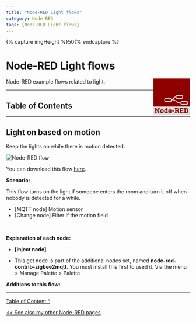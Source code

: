 ```yaml
---
title: "Node-RED Light flows"
category: Node-RED
tags: [Node-RED Light flows]
---
```


{% capture imgHeight %}50{% endcapture %}

# Node-RED Light flows


<img style="float: right;" src="images/node-red_logo.png" height="100px" alt="Node-RED logo">

Node-RED example flows related to light.

---

## Table of Contents

<!-- TOC -->


<!-- TOC -->

---

## Light on based on motion

Keep the lights on while there is motion detected.

![Node-RED flow](images/flows/light_on_based_on_motion.png)

You can download this flow [here](flows/light_on_based_on_motion.json).

**Scenario:**

This flow turns on the light if someone enters the room and turn it off when nobody is detected for a while.

* [MQTT node] Motion sensor
* [Change node] Filter if the motion field

<br>

**Explanation of each node:**

* **[inject node]** 

* This get node is part of the additional nodes set, named **node-red-contrib-zigbee2mqtt**. You must install this first to used it. Via the menu > Manage Palette > Palette

**Additions to this flow:**

---
[Table of Content ^](#table-of-contents)

[<< See also my other Node-RED pages](index)
